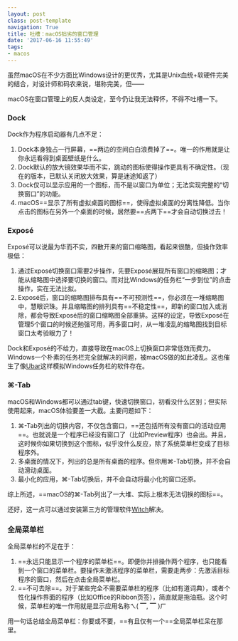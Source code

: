 ```yaml
---
layout: postclass: post-templatenavigation: True
title: 吐槽：macOS拙劣的窗口管理
date: '2017-06-16 11:55:49'
tags:
- macos
---
```


虽然macOS在不少方面比Windows设计的更优秀，尤其是Unix血统+软硬件完美的结合，对设计师和码农来说，堪称完美，但——

macOS在窗口管理上的反人类设定，至今仍让我无法释怀，不得不吐槽一下。

### Dock
Dock作为程序启动器有几点不足：

1. Dock本身独占一行屏幕，==两边的空间白白浪费掉了==。唯一的作用就是让你永远看得到桌面壁纸是什么。
2. Dock默认的放大镜效果华而不实，跳动的图标使得操作更具有不确定性。（现在的版本，已默认关闭放大效果，算是迷途知返了）
2. Dock仅可以显示应用的一个图标，而不是以窗口为单位；无法实现完整的“切换窗口”的功能。
3. macOS==显示了所有虚拟桌面的图标==，使得虚拟桌面的分离性降低。当你点击的图标在另外一个桌面的时候，居然要==点两下==才会自动切换过去！

### Exposé
Exposé可以说最为华而不实，四散开来的窗口缩略图，看起来很酷，但操作效率极低：

1. 通过Exposé切换窗口需要2步操作，先要Exposé展现所有窗口的缩略图；才能从缩略图中选择要切换的窗口。而对比Windows的任务栏“一步到位”的点击操作，实在无法比拟。
2. Exposé后，窗口的缩略图排布具有==不可预测性==，你必须在一堆缩略图中，慧眼识珠。并且缩略图的排列具有==不稳定性==，即新的窗口加入或消除，都会导致Exposé后的窗口缩略图全部重排。这样的设定，导致Exposé在管理5个窗口的时候还勉强可用，再多窗口时，从一堆凌乱的缩略图找到目标窗口太考验眼力了！

Dock和Exposé的不给力，直接导致在macOS上切换窗口非常低效而费力。Windows一个朴素的任务栏完全就解决的问题，被macOS做的如此凌乱。这也催生了像[Ubar](https://brawersoftware.com/products/ubar)这样模拟Windows任务栏的软件存在。

### ⌘-Tab
macOS和Windows都可以通过tab键，快速切换窗口，初看没什么区别；但实际使用起来，macOS体验要差一大截。主要问题如下：

1. ⌘-Tab列出的切换内容，不仅包含窗口，==还包括所有没有窗口的活动应用==。也就说是一个程序已经没有窗口了（比如Preview程序）也会出。并且，这时候你如果切换到这个图标，似乎没什么反应，除了系统菜单栏变成了目标程序外。
2. 多桌面的情况下，列出的总是所有桌面的程序。但你用⌘-Tab切换，并不会自动滑动桌面。
3. 最小化的应用，⌘-Tab切换后，并不会自动将最小化的窗口还原。

综上所述，==macOS的⌘-Tab列出了一大堆、实际上根本无法切换的图标==。

还好，这一点可以通过安装第三方的管理软件[Witch](https://manytricks.com/witch/)解决。

### 全局菜单栏
全局菜单栏的不足在于：

1. ==永远只能显示一个程序的菜单栏==。即便你并排操作两个程序，也只能看到一个窗口的菜单栏。要操作未激活程序的菜单栏，需要走两步：先激活目标程序的窗口，然后在点击全局菜单栏。
2. ==不可去除==。对于某些完全不需要菜单栏的程序（比如有道词典），或者个性化操作界面的程序（比如Office的Ribbon页签），简直就是拖油瓶。这个时候，菜单栏的唯一作用就是显示应用名称ㄟ( ▔, ▔ )ㄏ

用一句话总结全局菜单栏：你要或不要，==有且仅有一个==全局菜单栏呆在那里。
